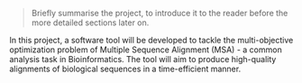 

> Briefly summarise the project, to introduce it to the reader before the more detailed sections later on.

In this project, a software tool will be developed to tackle the multi-objective optimization problem of Multiple Sequence Alignment (MSA) - a common analysis task in Bioinformatics. The tool will aim to produce high-quality alignments of biological sequences in a time-efficient manner.




